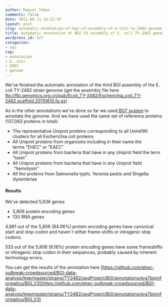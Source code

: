 ```yaml
---
author: Raquel Tobes
comments: false
date: 2011-06-11 14:22:47
layout: post
slug: automatic-annotation-of-bgi-v3-assembly-of-e-coli-ty-2482-genome
title: Automatic annotation of BGI V3 assembly of E. coli TY-2482 genome
wordpress_id: 527
categories:
- ngs
tag:
- annotation
- E. coli
- EHEC
- genome
---
```


We've finished the automatic annotation of the third BGI assembly of the E. coli TY-2482 strain genome (get the assembly file here ftp://ftp.genomics.org.cn/pub/Ecoli_TY-2482/Escherichia_coli_TY-2482.scaffold.20110610.fa.gz)

As in the other annotations we've done so far we used[ BG7 system](http://www.slideshare.net/marina_manrique/bg7-a-new-system-for-bacterial-genome-annotation-designed-for-ngs-data) to annotate the genome. And we have used the same set of reference proteins (137,063 proteins in total):

- The representative Uniprot proteins corresponding to all Uniref90 clusters for all Escherichia coli proteins
- All Uniprot proteins from organisms including in their name the terms “EHEC” or “EAEC”
- All Uniprot proteins from bacteria that have in any Uniprot field the term “toxin”
- All Uniprot proteins from bacteria that have in any Uniprot field  “hemolysin”
- All the proteins from Salmonella typhi, Yersinia pestis and Shigella dysenteriae

#### Results

We've detected 5,936 genes

- 5,806 protein encoding genes
- 130 RNA genes

4,881 out of the 5,806 (84.06%) protein encoding genes have canonical start and stop codon and haven´t either frame-shifts or intragenic stop codons.

533 out of the 5,806 (9.18%) protein encoding genes have some frameshifts or intragenic stop codon in their sequences, probably caused by inherent technology errors.

You can get the results of the annotation here [https://github.com/ehec-outbreak-crowdsourced/BGI-data-analysis/tree/master/strains/TY2482/seqProject/BGI/annotations/era7bioinformatics/BGI_V3](https://github.com/ehec-outbreak-crowdsourced/BGI-data-analysis/tree/master/strains/TY2482/seqProject/BGI/annotations/era7bioinformatics/BGI_V3)
